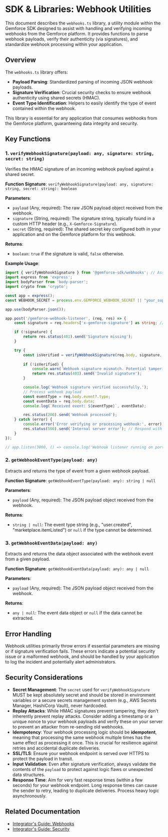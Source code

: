 # SDK & Libraries: Webhook Utilities

This document describes the `webhooks.ts` library, a utility module within the Gemforce SDK designed to assist with handling and verifying incoming webhooks from the Gemforce platform. It provides functions to parse webhook payloads, verify their authenticity (via signatures), and standardize webhook processing within your application.

## Overview

The `webhooks.ts` library offers:

-   **Payload Parsing**: Standardized parsing of incoming JSON webhook payloads.
-   **Signature Verification**: Crucial security checks to ensure webhook authenticity using shared secrets (HMAC).
-   **Event Type Identification**: Helpers to easily identify the type of event contained within the webhook.

This library is essential for any application that consumes webhooks from the Gemforce platform, guaranteeing data integrity and security.

## Key Functions

### 1. `verifyWebhookSignature(payload: any, signature: string, secret: string)`

Verifies the HMAC signature of an incoming webhook payload against a shared secret.

**Function Signature**:
`verifyWebhookSignature(payload: any, signature: string, secret: string): boolean`

**Parameters**:

-   `payload` (Any, required): The raw JSON payload object received from the webhook.
-   `signature` (String, required): The signature string, typically found in a custom HTTP header (e.g., `X-Gemforce-Signature`).
-   `secret` (String, required): The shared secret key configured both in your application and on the Gemforce platform for this webhook.

**Returns**:
-   `boolean`: `true` if the signature is valid, `false` otherwise.

**Example Usage**:

```typescript
import { verifyWebhookSignature } from '@gemforce-sdk/webhooks'; // Assuming this import path
import express from 'express';
import bodyParser from 'body-parser';
import crypto from 'crypto';

const app = express();
const WEBHOOK_SECRET = process.env.GEMFORCE_WEBHOOK_SECRET || "your_super_secret_webhook_key";

app.use(bodyParser.json());

app.post('/gemforce-webhook-listener', (req, res) => {
    const signature = req.headers['x-gemforce-signature'] as string; // Adjust header name as per Gemforce config

    if (!signature) {
        return res.status(401).send('Signature missing');
    }

    try {
        const isVerified = verifyWebhookSignature(req.body, signature, WEBHOOK_SECRET);
        
        if (!isVerified) {
            console.warn('Webhook signature mismatch. Potential tampering.');
            return res.status(403).send('Invalid signature');
        }

        console.log('Webhook signature verified successfully.');
        // Process webhook payload
        const eventType = req.body.event?.type;
        const eventData = req.body.data;
        console.log(`Received event: ${eventType}`, eventData);

        res.status(200).send('Webhook processed');
    } catch (error) {
        console.error('Error verifying or processing webhook:', error);
        res.status(500).send('Internal server error'); // Respond with 500 for internal errors
    }
});

// app.listen(3000, () => console.log('Webhook listener running on port 3000'));
```

### 2. `getWebhookEventType(payload: any)`

Extracts and returns the type of event from a given webhook payload.

**Function Signature**:
`getWebhookEventType(payload: any): string | null`

**Parameters**:

-   `payload` (Any, required): The JSON payload object received from the webhook.

**Returns**:
-   `string | null`: The event type string (e.g., "user.created", "marketplace.itemListed") or `null` if the type cannot be determined.

### 3. `getWebhookEventData(payload: any)`

Extracts and returns the data object associated with the webhook event from a given payload.

**Function Signature**:
`getWebhookEventData(payload: any): any | null`

**Parameters**:

-   `payload` (Any, required): The JSON payload object received from the webhook.

**Returns**:
-   `any | null`: The event data object or `null` if the data cannot be extracted.

## Error Handling

Webhook utilities primarily throw errors if essential parameters are missing or if signature verification fails. These errors indicate a potential security issue or a malformed webhook, and should be handled by your application to log the incident and potentially alert administrators.

## Security Considerations

-   **Secret Management**: The `secret` used for `verifyWebhookSignature` MUST be kept absolutely secret and should be stored in environment variables or a secure secrets management system (e.g., AWS Secrets Manager, HashiCorp Vault), never hardcoded.
-   **Replay Attacks**: While HMAC signatures prevent tampering, they don't inherently prevent replay attacks. Consider adding a timestamp or a unique nonce to your webhook payloads and verify these on your server to prevent an attacker from re-sending old webhooks.
-   **Idempotency**: Your webhook processing logic should be **idempotent**, meaning that processing the same webhook multiple times has the same effect as processing it once. This is crucial for resilience against retries and accidental duplicate deliveries.
-   **SSL/TLS**: Ensure your webhook endpoint is served over HTTPS to protect the payload in transit.
-   **Input Validation**: Even after signature verification, always validate the contents of the `payload` to protect against logic flaws or unexpected data structures.
-   **Response Time**: Aim for very fast response times (within a few seconds) for your webhook endpoint. Long response times can cause the sender to retry, leading to duplicate deliveries. Process heavy logic asynchronously.

## Related Documentation

-   [Integrator's Guide: Webhooks](../integrator-guide/webhooks.md)
-   [Integrator's Guide: Security](../integrator-guide/security.md)